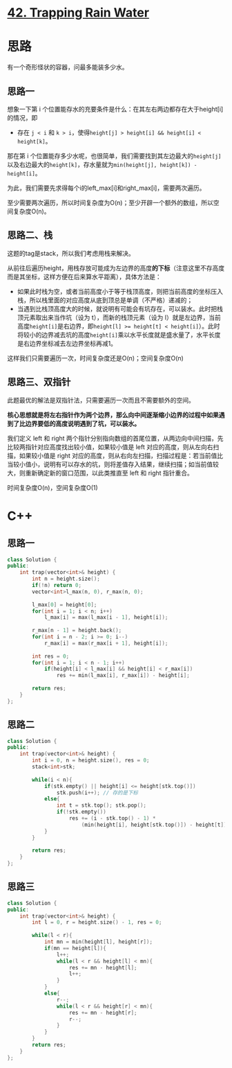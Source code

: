 # [42. Trapping Rain Water](https://leetcode.com/problems/trapping-rain-water/)

# 思路
有一个奇形怪状的容器，问最多能装多少水。

## 思路一

想象一下第 i 个位置能存水的充要条件是什么：在其左右两边都存在大于height[i]的情况，即

* 存在 `j < i` 和 `k > i`，使得`height[j] > height[i] && height[i] < height[k]`。

那在第 i 个位置能存多少水呢，也很简单，我们需要找到其左边最大的`height[j]`以及右边最大的`height[k]`，存水量就为`min(height[j], height[k]) - height[i]`。

为此，我们需要先求得每个i的left_max[i]和right_max[i]，需要两次遍历。

至少需要两次遍历，所以时间复杂度为O(n)；至少开辟一个额外的数组，所以空间复杂度O(n)。

## 思路二、栈

这题的tag是stack，所以我们考虑用栈来解决。

从前往后遍历height，用栈存放可能成为左边界的高度**的下标**（注意这里不存高度而是其坐标，这样方便在后来算水平距离），具体方法是：
* 如果此时栈为空，或者当前高度小于等于栈顶高度，则把当前高度的坐标压入栈，所以栈里面的对应高度从底到顶总是单调（不严格）递减的；
* 当遇到比栈顶高度大的时候，就说明有可能会有坑存在，可以装水。此时把栈顶元素取出来当作坑（设为 t），而新的栈顶元素（设为 l）就是左边界，当前高度`height[i]`是右边界，即`height[l] >= height[t] < height[i]`）。此时将较小的边界减去坑的高度`height[i]`乘以水平长度就是盛水量了，水平长度是右边界坐标减去左边界坐标再减1。

这样我们只需要遍历一次，时间复杂度还是O(n)；空间复杂度O(n)


## 思路三、双指针

此题最优的解法是双指针法，只需要遍历一次而且不需要额外的空间。

**核心思想就是将左右指针作为两个边界，那么向中间逐渐缩小边界的过程中如果遇到了比边界要低的高度说明遇到了坑，可以装水。**

我们定义 left 和 right 两个指针分别指向数组的首尾位置，从两边向中间扫描，先比较两指针对应高度找出较小值，如果较小值是 left 对应的高度，则从左向右扫描，如果较小值是 right 对应的高度，则从右向左扫描，扫描过程是：若当前值比当较小值小，说明有可以存水的坑，则将差值存入结果，继续扫描；如当前值较大，则重新确定新的窗口范围，以此类推直至 left 和 right 指针重合。

时间复杂度O(n)，空间复杂度O(1)

# C++
## 思路一
``` C++
class Solution {
public:
    int trap(vector<int>& height) {
        int n = height.size();
        if(!n) return 0;
        vector<int>l_max(n, 0), r_max(n, 0);
        
        l_max[0] = height[0];
        for(int i = 1; i < n; i++)
            l_max[i] = max(l_max[i - 1], height[i]);
        
        r_max[n - 1] = height.back();
        for(int i = n - 2; i >= 0; i--)
            r_max[i] = max(r_max[i + 1], height[i]);
        
        int res = 0;
        for(int i = 1; i < n - 1; i++)
            if(height[i] < l_max[i] && height[i] < r_max[i])
                res += min(l_max[i], r_max[i]) - height[i];                
        
        return res;
    }
};
```

## 思路二
``` C++
class Solution {
public:
    int trap(vector<int>& height) {
        int i = 0, n = height.size(), res = 0;
        stack<int>stk;
        
        while(i < n){
            if(stk.empty() || height[i] <= height[stk.top()])
                stk.push(i++); // 存的是下标
            else{
                int t = stk.top(); stk.pop();
                if(!stk.empty())
                    res += (i - stk.top() - 1) * 
                        (min(height[i], height[stk.top()]) - height[t]);
            }
        }
        
        return res;
    }
};
```

## 思路三
``` C++
class Solution {
public:
    int trap(vector<int>& height) {
        int l = 0, r = height.size() - 1, res = 0;
        
        while(l < r){
            int mn = min(height[l], height[r]);
            if(mn == height[l]){
                l++;
                while(l < r && height[l] < mn){
                    res += mn - height[l];
                    l++;
                }
            }
            else{
                r--;
                while(l < r && height[r] < mn){
                    res += mn - height[r];
                    r--;
                }
            }
        }
        return res;
    }
};
```